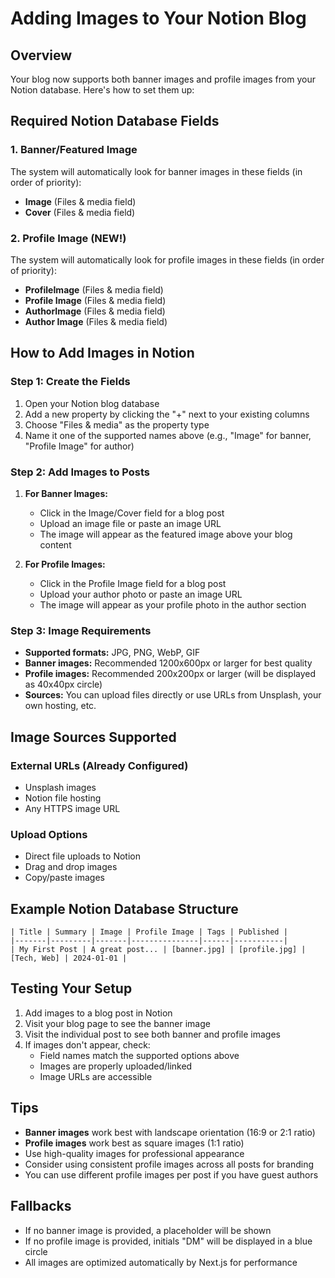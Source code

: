 # Adding Images to Your Notion Blog

## Overview
Your blog now supports both banner images and profile images from your Notion database. Here's how to set them up:

## Required Notion Database Fields

### 1. Banner/Featured Image
The system will automatically look for banner images in these fields (in order of priority):
- **Image** (Files & media field)
- **Cover** (Files & media field)

### 2. Profile Image (NEW!)
The system will automatically look for profile images in these fields (in order of priority):
- **ProfileImage** (Files & media field)
- **Profile Image** (Files & media field) 
- **AuthorImage** (Files & media field)
- **Author Image** (Files & media field)

## How to Add Images in Notion

### Step 1: Create the Fields
1. Open your Notion blog database
2. Add a new property by clicking the "+" next to your existing columns
3. Choose "Files & media" as the property type
4. Name it one of the supported names above (e.g., "Image" for banner, "Profile Image" for author)

### Step 2: Add Images to Posts
1. **For Banner Images:**
   - Click in the Image/Cover field for a blog post
   - Upload an image file or paste an image URL
   - The image will appear as the featured image above your blog content

2. **For Profile Images:**
   - Click in the Profile Image field for a blog post
   - Upload your author photo or paste an image URL
   - The image will appear as your profile photo in the author section

### Step 3: Image Requirements
- **Supported formats:** JPG, PNG, WebP, GIF
- **Banner images:** Recommended 1200x600px or larger for best quality
- **Profile images:** Recommended 200x200px or larger (will be displayed as 40x40px circle)
- **Sources:** You can upload files directly or use URLs from Unsplash, your own hosting, etc.

## Image Sources Supported

### External URLs (Already Configured)
- Unsplash images
- Notion file hosting
- Any HTTPS image URL

### Upload Options
- Direct file uploads to Notion
- Drag and drop images
- Copy/paste images

## Example Notion Database Structure

```
| Title | Summary | Image | Profile Image | Tags | Published |
|-------|---------|-------|---------------|------|-----------|
| My First Post | A great post... | [banner.jpg] | [profile.jpg] | [Tech, Web] | 2024-01-01 |
```

## Testing Your Setup

1. Add images to a blog post in Notion
2. Visit your blog page to see the banner image
3. Visit the individual post to see both banner and profile images
4. If images don't appear, check:
   - Field names match the supported options above
   - Images are properly uploaded/linked
   - Image URLs are accessible

## Tips

- **Banner images** work best with landscape orientation (16:9 or 2:1 ratio)
- **Profile images** work best as square images (1:1 ratio)
- Use high-quality images for professional appearance
- Consider using consistent profile images across all posts for branding
- You can use different profile images per post if you have guest authors

## Fallbacks

- If no banner image is provided, a placeholder will be shown
- If no profile image is provided, initials "DM" will be displayed in a blue circle
- All images are optimized automatically by Next.js for performance
